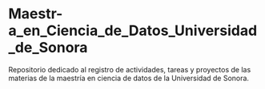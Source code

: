 # Maestr-a_en_Ciencia_de_Datos_Universidad_de_Sonora
Repositorio dedicado al registro de actividades, tareas y proyectos de las materias de la maestría en ciencia de datos de la Universidad de Sonora.
